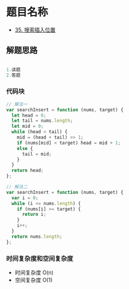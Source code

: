 # 题目名称

- [35. 搜索插入位置](https://leetcode-cn.com/problems/search-insert-position)

## 解题思路

```javascript

1.读题
2.答题

```

### 代码块

```javascript
// 解法一
var searchInsert = function (nums, target) {
  let head = 0;
  let tail = nums.length;
  let mid = 0;
  while (head < tail) {
    mid = (head + tail) >> 1;
    if (nums[mid] < target) head = mid + 1;
    else {
      tail = mid;
    }
  }
  return head;
};

// 解法二
var searchInsert = function (nums, target) {
  var i = 0;
  while (i <= nums.length) {
    if (nums[i] >= target) {
      return i;
    }
    i++;
  }
  return nums.length;
};


```

### 时间复杂度和空间复杂度

- 时间复杂度 O(n)
- 空间复杂度 O(1)
